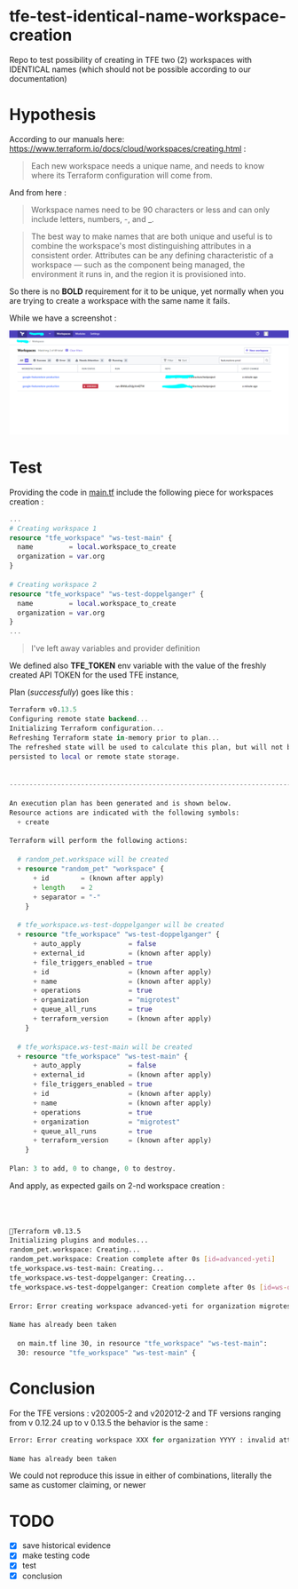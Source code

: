 # tfe-test-identical-name-workspace-creation
Repo to test possibility of creating in TFE two (2) workspaces with IDENTICAL names (which should not be possible according to our documentation)

# Hypothesis

According to our manuals here: https://www.terraform.io/docs/cloud/workspaces/creating.html :

> Each new workspace needs a unique name, and needs to know where its Terraform configuration will come from.

And from here : 

> Workspace names need to be 90 characters or less and can only include letters, numbers, -, and _.

> The best way to make names that are both unique and useful is to combine the workspace's most distinguishing attributes in a consistent order. Attributes can be any defining characteristic of a workspace — such as the component being managed, the environment it runs in, and the region it is provisioned into.

So there is no **BOLD** requirement for it to be unique, yet normally when you are trying to create a workspace with the same name it fails.

While we have a screenshot : 

![identically named_workspaces screenshot](identically_named_workspaces.png)

# Test

Providing the code in [main.tf](main.tf) include the following piece for workspaces creation : 

```Terraform
...
# Creating workspace 1 
resource "tfe_workspace" "ws-test-main" {
  name         = local.workspace_to_create
  organization = var.org
}

# Creating workspace 2
resource "tfe_workspace" "ws-test-doppelganger" {
  name         = local.workspace_to_create
  organization = var.org
}
...
```
> I've left away variables and provider definition

We defined also **TFE_TOKEN** env variable with the value of the freshly created API TOKEN for the used TFE instance,

Plan (*successfully*) goes like this : 

```Terraform
Terraform v0.13.5
Configuring remote state backend...
Initializing Terraform configuration...
Refreshing Terraform state in-memory prior to plan...
The refreshed state will be used to calculate this plan, but will not be
persisted to local or remote state storage.


------------------------------------------------------------------------

An execution plan has been generated and is shown below.
Resource actions are indicated with the following symbols:
  + create

Terraform will perform the following actions:

  # random_pet.workspace will be created
  + resource "random_pet" "workspace" {
      + id        = (known after apply)
      + length    = 2
      + separator = "-"
    }

  # tfe_workspace.ws-test-doppelganger will be created
  + resource "tfe_workspace" "ws-test-doppelganger" {
      + auto_apply            = false
      + external_id           = (known after apply)
      + file_triggers_enabled = true
      + id                    = (known after apply)
      + name                  = (known after apply)
      + operations            = true
      + organization          = "migrotest"
      + queue_all_runs        = true
      + terraform_version     = (known after apply)
    }

  # tfe_workspace.ws-test-main will be created
  + resource "tfe_workspace" "ws-test-main" {
      + auto_apply            = false
      + external_id           = (known after apply)
      + file_triggers_enabled = true
      + id                    = (known after apply)
      + name                  = (known after apply)
      + operations            = true
      + organization          = "migrotest"
      + queue_all_runs        = true
      + terraform_version     = (known after apply)
    }

Plan: 3 to add, 0 to change, 0 to destroy.
```

And apply, as expected gails on 2-nd workspace creation : 

```bash
 
 
 
Terraform v0.13.5
Initializing plugins and modules...
random_pet.workspace: Creating...
random_pet.workspace: Creation complete after 0s [id=advanced-yeti]
tfe_workspace.ws-test-main: Creating...
tfe_workspace.ws-test-doppelganger: Creating...
tfe_workspace.ws-test-doppelganger: Creation complete after 0s [id=ws-qqiWXbvjZkNVvcbS]

Error: Error creating workspace advanced-yeti for organization migrotest: invalid attribute

Name has already been taken

  on main.tf line 30, in resource "tfe_workspace" "ws-test-main":
  30: resource "tfe_workspace" "ws-test-main" {
```

# Conclusion

For the TFE versions : v202005-2 and v202012-2 and TF versions ranging from v 0.12.24 up to v 0.13.5 the behavior is the same : 

```Terraform
Error: Error creating workspace XXX for organization YYYY : invalid attribute

Name has already been taken
```

We could not reproduce this issue in either of combinations, literally the same as customer claiming, or newer

# TODO

- [x] save historical evidence
- [x] make testing code
- [x] test
- [x] conclusion
